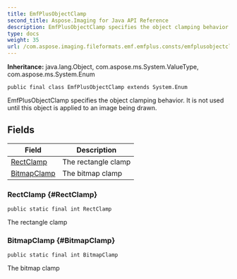 ```yaml
---
title: EmfPlusObjectClamp
second_title: Aspose.Imaging for Java API Reference
description: EmfPlusObjectClamp specifies the object clamping behavior.
type: docs
weight: 35
url: /com.aspose.imaging.fileformats.emf.emfplus.consts/emfplusobjectclamp/
---
```

**Inheritance:**
java.lang.Object, com.aspose.ms.System.ValueType, com.aspose.ms.System.Enum
```
public final class EmfPlusObjectClamp extends System.Enum
```

EmfPlusObjectClamp specifies the object clamping behavior. It is not used until this object is applied to an image being drawn.
## Fields

| Field | Description |
| --- | --- |
| [RectClamp](#RectClamp) | The rectangle clamp |
| [BitmapClamp](#BitmapClamp) | The bitmap clamp |
### RectClamp {#RectClamp}
```
public static final int RectClamp
```


The rectangle clamp

### BitmapClamp {#BitmapClamp}
```
public static final int BitmapClamp
```


The bitmap clamp

